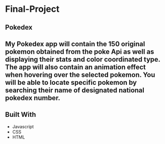 # Final-Project

## Pokedex 

My Pokedex app will contain the 150 original pokemon obtained from the poke Api as well as displaying their stats and color coordinated type. The app will also contain an animation effect when hovering over the selected pokemon. You will be able to locate specific pokemon by searching their name of designated national pokedex number.
---
## Built With
* Javascript
* CSS
* HTML



